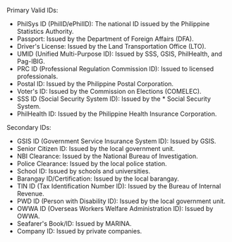 Primary Valid IDs:
* PhilSys ID (PhilID/ePhilID): The national ID issued by the Philippine Statistics Authority. 
* Passport: Issued by the Department of Foreign Affairs (DFA). 
* Driver's License: Issued by the Land Transportation Office (LTO). 
* UMID (Unified Multi-Purpose ID): Issued by SSS, GSIS, PhilHealth, and Pag-IBIG. 
* PRC ID (Professional Regulation Commission ID): Issued to licensed professionals. 
* Postal ID: Issued by the Philippine Postal Corporation. 
* Voter's ID: Issued by the Commission on Elections (COMELEC). 
* SSS ID (Social Security System ID): Issued by the * Social Security System. 
* PhilHealth ID: Issued by the Philippine Health Insurance Corporation. 

Secondary IDs:
* GSIS ID (Government Service Insurance System ID): Issued by GSIS.
* Senior Citizen ID: Issued by the local government unit.
* NBI Clearance: Issued by the National Bureau of Investigation.
* Police Clearance: Issued by the local police station.
* School ID: Issued by schools and universities.
* Barangay ID/Certification: Issued by the local barangay.
* TIN ID (Tax Identification Number ID): Issued by the Bureau of Internal Revenue.
* PWD ID (Person with Disability ID): Issued by the local government unit.
* OWWA ID (Overseas Workers Welfare Administration ID): Issued by OWWA.
* Seafarer's Book/ID: Issued by MARINA.
* Company ID: Issued by private companies. 